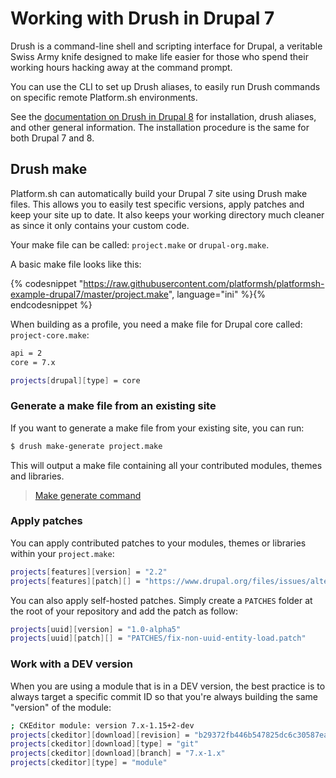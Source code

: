 # Working with Drush in Drupal 7

Drush is a command-line shell and scripting interface for Drupal, a veritable Swiss Army knife designed to make life easier for those who spend their working hours hacking away at the command prompt. 

You can use the CLI to set up Drush aliases, to easily run Drush commands on specific remote Platform.sh environments.

See the [documentation on Drush in Drupal 8](/frameworks/drupal8/drush.html) for installation, drush aliases, and other general information.  The installation procedure is the same for both Drupal 7 and 8.

## Drush make

Platform.sh can automatically build your Drupal 7 site using Drush make files. This allows you to easily test specific versions, apply patches and keep your site up to date. It also keeps your working directory much cleaner as since it only contains your custom code.

Your make file can be called: `project.make` or `drupal-org.make`.

A basic make file looks like this:

{% codesnippet "https://raw.githubusercontent.com/platformsh/platformsh-example-drupal7/master/project.make", language="ini" %}{% endcodesnippet %}

When building as a profile, you need a make file for Drupal core called: `project-core.make`:

```bash
api = 2
core = 7.x

projects[drupal][type] = core
```

### Generate a make file from an existing site

If you want to generate a make file from your existing site, you can run:

```bash
$ drush make-generate project.make
```

This will output a make file containing all your contributed modules, themes and libraries.

> [Make generate command](http://www.drushcommands.com/drush-6x/make/make-generate)

### Apply patches

You can apply contributed patches to your modules, themes or libraries within your `project.make`:

```bash
projects[features][version] = "2.2"
projects[features][patch][] = "https://www.drupal.org/files/issues/alter_overrides-766264-45.patch"
```

You can also apply self-hosted patches. Simply create a `PATCHES` folder at the root of your repository and add the patch as follow:

```bash
projects[uuid][version] = "1.0-alpha5"
projects[uuid][patch][] = "PATCHES/fix-non-uuid-entity-load.patch"
```

### Work with a DEV version

When you are using a module that is in a DEV version, the best practice is to always target a specific commit ID so that you're always building the same "version" of the module:

```bash
; CKEditor module: version 7.x-1.15+2-dev
projects[ckeditor][download][revision] = "b29372fb446b547825dc6c30587eaf240717695c"
projects[ckeditor][download][type] = "git"
projects[ckeditor][download][branch] = "7.x-1.x"
projects[ckeditor][type] = "module"
```
